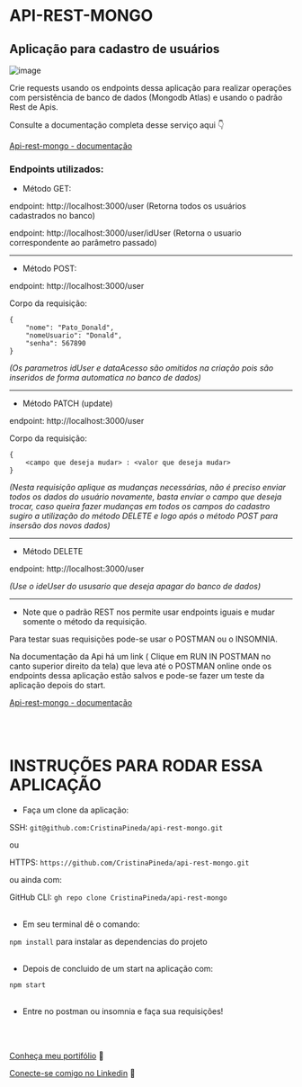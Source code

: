 # API-REST-MONGO

## Aplicação para cadastro de usuários


![image](https://user-images.githubusercontent.com/64100944/142064855-35f0b950-6b43-4fb0-a195-35753a1af6b3.png)

Crie requests usando os endpoints dessa aplicação para realizar operações com persistência de banco de dados (Mongodb Atlas) e usando o padrão Rest de Apis.

Consulte a documentação completa desse serviço aqui :point_down:
<a href="https://documenter.getpostman.com/view/12775850/UUy7Zipm#5680bc7d-8612-4c1d-bab4-1237ebb39ed5"><p>Api-rest-mongo - documentação</p></a>

### Endpoints utilizados:

* Método GET:

endpoint: http://localhost:3000/user (Retorna todos os usuários cadastrados no banco)

endpoint: http://localhost:3000/user/idUser (Retorna o usuario correspondente ao parâmetro passado)

------------------------------------------------------------------------------------------------------------------------------------------------------------------

* Método POST:

endpoint: http://localhost:3000/user

Corpo da requisição: 
```
{
    "nome": "Pato_Donald",
    "nomeUsuario": "Donald",
    "senha": 567890
}
```
*(Os parametros idUser e dataAcesso são omitidos na criação pois são inseridos de forma automatica no banco de dados)*

------------------------------------------------------------------------------------------------------------------------------------------------------------------

* Método PATCH (update)

endpoint: http://localhost:3000/user

Corpo da requisição: 
```
{
    <campo que deseja mudar> : <valor que deseja mudar>
}
```

*(Nesta requisição aplique as mudanças necessárias, não é preciso enviar todos os dados do usuário novamente, basta enviar o campo que deseja trocar, caso queira fazer mudanças em todos os campos do cadastro sugiro a utilização do método DELETE e logo após o método POST para insersão dos novos dados)*

------------------------------------------------------------------------------------------------------------------------------------------------------------------

* Método DELETE

endpoint: http://localhost:3000/user

*(Use o ideUser do ususario que deseja apagar do banco de dados)*

------------------------------------------------------------------------------------------------------------------------------------------------------------------

* Note que o padrão REST nos permite usar endpoints iguais e mudar somente o método da requisição.

Para testar suas requisições pode-se usar o POSTMAN ou o INSOMNIA.

Na documentação da Api há um link ( Clique em RUN IN POSTMAN no canto superior direito da tela) que leva até o POSTMAN online onde os endpoints dessa aplicação estão salvos e pode-se fazer um teste da aplicação depois do start.

<a href="https://documenter.getpostman.com/view/12775850/UUy7Zipm#5680bc7d-8612-4c1d-bab4-1237ebb39ed5"><p>Api-rest-mongo - documentação</p></a>

<br>
<br>

# INSTRUÇÕES PARA RODAR ESSA APLICAÇÃO

* Faça um clone da aplicação:

SSH:
`git@github.com:CristinaPineda/api-rest-mongo.git`

ou

HTTPS: 
`https://github.com/CristinaPineda/api-rest-mongo.git`

ou ainda com: 

GitHub CLI:
`gh repo clone CristinaPineda/api-rest-mongo`
<br>
<br>

* Em seu terminal dê o comando: 

`npm install`  para instalar as dependencias do projeto
<br>
<br>

* Depois de concluido de um start na aplicação com:

`npm start`
<br>
<br>

* Entre no postman ou insomnia e faça sua requisições!
<br>
<br>

<a href="https://cristinapineda.github.io/#/" target="_blank">Conheça meu portifólio</a> <spam>:dart:<spam>

<a href="www.linkedin.com/in/cristina-pineda" target="_blank">Conecte-se comigo no Linkedin</a> <spam>:dart:<spam>
